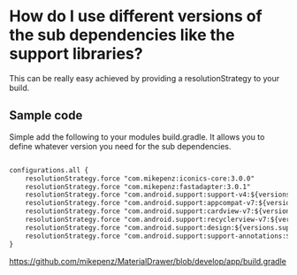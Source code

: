 # How do I use different versions of the sub dependencies like the support libraries?

This can be really easy achieved by providing a resolutionStrategy to your build.

## Sample code
Simple add the following to your modules build.gradle. It allows you to define whatever version you need for the sub dependencies. 

```xml

configurations.all {
    resolutionStrategy.force "com.mikepenz:iconics-core:3.0.0"
    resolutionStrategy.force "com.mikepenz:fastadapter:3.0.1"
    resolutionStrategy.force "com.android.support:support-v4:${versions.supportLib}"
    resolutionStrategy.force "com.android.support:appcompat-v7:${versions.supportLib}"
    resolutionStrategy.force "com.android.support:cardview-v7:${versions.supportLib}"
    resolutionStrategy.force "com.android.support:recyclerview-v7:${versions.supportLib}"
    resolutionStrategy.force "com.android.support:design:${versions.supportLib}"
    resolutionStrategy.force "com.android.support:support-annotations:${versions.supportLib}"
}
```

https://github.com/mikepenz/MaterialDrawer/blob/develop/app/build.gradle
